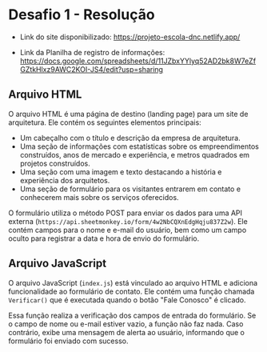 # Desafio 1 - Resolução

- Link do site disponibilizado: https://projeto-escola-dnc.netlify.app/

- Link da Planilha de registro de informações: https://docs.google.com/spreadsheets/d/11JZbxYYlyq52AD2bk8W7eZfGZtkHlxz9AWC2KOI-JS4/edit?usp=sharing




## Arquivo HTML

O arquivo HTML é uma página de destino (landing page) para um site de arquitetura. Ele contém os seguintes elementos principais:

- Um cabeçalho com o título e descrição da empresa de arquitetura.
- Uma seção de informações com estatísticas sobre os empreendimentos construídos, anos de mercado e experiência, e metros quadrados em projetos construídos.
- Uma seção com uma imagem e texto destacando a história e experiência dos arquitetos.
- Uma seção de formulário para os visitantes entrarem em contato e conhecerem mais sobre os serviços oferecidos.

O formulário utiliza o método POST para enviar os dados para uma API externa (`https://api.sheetmonkey.io/form/4w2NbCQXnEdgHqju837Z2w`). Ele contém campos para o nome e e-mail do usuário, bem como um campo oculto para registrar a data e hora de envio do formulário.

## Arquivo JavaScript

O arquivo JavaScript (`index.js`) está vinculado ao arquivo HTML e adiciona funcionalidade ao formulário de contato. Ele contém uma função chamada `Verificar()` que é executada quando o botão "Fale Conosco" é clicado.

Essa função realiza a verificação dos campos de entrada do formulário. Se o campo de nome ou e-mail estiver vazio, a função não faz nada. Caso contrário, exibe uma mensagem de alerta ao usuário, informando que o formulário foi enviado com sucesso.
